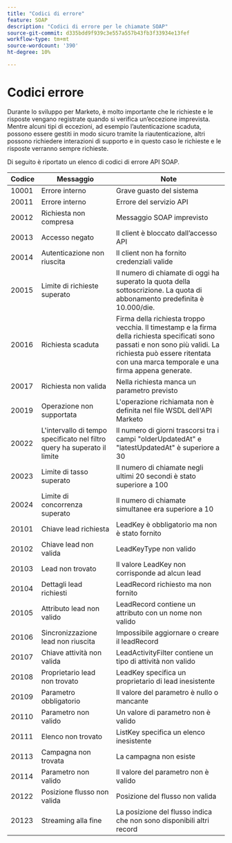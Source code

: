 ```yaml
---
title: "Codici di errore"
feature: SOAP
description: "Codici di errore per le chiamate SOAP"
source-git-commit: d335bdd9f939c3e557a557b43fb3f33934e13fef
workflow-type: tm+mt
source-wordcount: '390'
ht-degree: 10%

---
```



# Codici errore

Durante lo sviluppo per Marketo, è molto importante che le richieste e le risposte vengano registrate quando si verifica un’eccezione imprevista.  Mentre alcuni tipi di eccezioni, ad esempio l’autenticazione scaduta, possono essere gestiti in modo sicuro tramite la riautenticazione, altri possono richiedere interazioni di supporto e in questo caso le richieste e le risposte verranno sempre richieste.

Di seguito è riportato un elenco di codici di errore API SOAP.

| Codice | Messaggio | Note |
|--- |--- |--- |
| 10001 | Errore interno | Grave guasto del sistema |
| 20011 | Errore interno | Errore del servizio API |
| 20012 | Richiesta non compresa | Messaggio SOAP imprevisto |
| 20013 | Accesso negato | Il client è bloccato dall’accesso API |
| 20014 | Autenticazione non riuscita | Il client non ha fornito credenziali valide |
| 20015 | Limite di richieste superato | Il numero di chiamate di oggi ha superato la quota della sottoscrizione. La quota di abbonamento predefinita è 10.000/die. |
| 20016 | Richiesta scaduta | Firma della richiesta troppo vecchia. Il timestamp e la firma della richiesta specificati sono passati e non sono più validi. La richiesta può essere ritentata con una marca temporale e una firma appena generate. |
| 20017 | Richiesta non valida | Nella richiesta manca un parametro previsto |
| 20019 | Operazione non supportata | L&#39;operazione richiamata non è definita nel file WSDL dell&#39;API Marketo |
| 20022 | L&#39;intervallo di tempo specificato nel filtro query ha superato il limite | Il numero di giorni trascorsi tra i campi &quot;olderUpdatedAt&quot; e &quot;latestUpdatedAt&quot; è superiore a 30 |
| 20023 | Limite di tasso superato | Il numero di chiamate negli ultimi 20 secondi è stato superiore a 100 |
| 20024 | Limite di concorrenza superato | Il numero di chiamate simultanee era superiore a 10 |
| 20101 | Chiave lead richiesta | LeadKey è obbligatorio ma non è stato fornito |
| 20102 | Chiave lead non valida | LeadKeyType non valido |
| 20103 | Lead non trovato | Il valore LeadKey non corrisponde ad alcun lead |
| 20104 | Dettagli lead richiesti | LeadRecord richiesto ma non fornito |
| 20105 | Attributo lead non valido | LeadRecord contiene un attributo con un nome non valido |
| 20106 | Sincronizzazione lead non riuscita | Impossibile aggiornare o creare il leadRecord |
| 20107 | Chiave attività non valida | LeadActivityFilter contiene un tipo di attività non valido |
| 20108 | Proprietario lead non trovato | LeadKey specifica un proprietario di lead inesistente |
| 20109 | Parametro obbligatorio | Il valore del parametro è nullo o mancante |
| 20110 | Parametro non valido | Un valore di parametro non è valido |
| 20111 | Elenco non trovato | ListKey specifica un elenco inesistente |
| 20113 | Campagna non trovata | La campagna non esiste |
| 20114 | Parametro non valido | Il valore del parametro non è valido |
| 20122 | Posizione flusso non valida | Posizione del flusso non valida |
| 20123 | Streaming alla fine | La posizione del flusso indica che non sono disponibili altri record |
